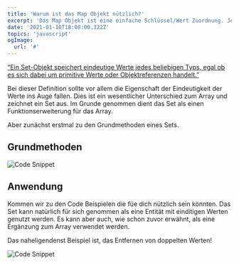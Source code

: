 ```yaml
---
title: 'Warum ist das Map Objekt nützlich?'
excerpt: 'Das Map Objekt ist eine einfache Schlüssel/Wert Zuordnung. Jeder Wert (Sowohl Objekte, als auch  primitive Datentypen) kann als Schlüssel/Wert verwendet werden.'
date: '2021-01-10T18:00:00.322Z'
topics: 'javascript'
ogImage:
  url: '#'
---
```


[“Ein Set-Objekt speichert eindeutige Werte jedes beliebigen Typs, egal ob es sich dabei um primitive Werte oder Objektreferenzen handelt.”](https://developer.mozilla.org/de/docs/Web/JavaScript/Reference/Global_Objects/Set 'MDN Web Docs')

Bei dieser Definition sollte vor allem die Eigenschaft der Eindeutigkeit der Werte ins Auge fallen. Dies ist ein wesentlicher Unterschied zum Array und zeichnet ein Set aus.
Im Grunde genommen dient das Set als einen Funktionserweiterung für das Array.

Aber zunächst erstmal zu den Grundmethoden eines Sets.

## Grundmethoden

![Code Snippet](/assets/post_2/code_1.svg)

## Anwendung

Kommen wir zu den Code Beispielen die füe dich nützlich sein könnten. Das Set kann natürlich für sich genommen als eine Entität mit einditigen Werten genutzt werden. Es kann aber auch, wie schon zuvor erwähnt, als eine Ergänzung zum Array verwendet werden.

Das naheligendenst Beispiel ist, das Entfernen von doppelten Werten!

![Code Snippet](/assets/post_2/code_2.svg)
